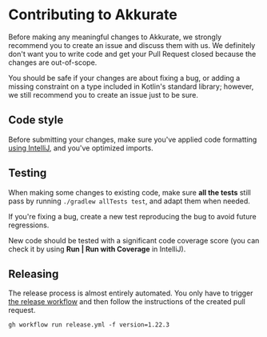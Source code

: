 # Contributing to Akkurate

Before making any meaningful changes to Akkurate, we strongly recommend you to create an issue and discuss them with us.
We definitely don't want you to write code and get your Pull Request closed because the changes are out-of-scope.

You should be safe if your changes are about fixing a bug, or adding a missing constraint on a type included in Kotlin's
standard library; however, we still recommend you to create an issue just to be sure.

## Code style

Before submitting your changes, make sure you've applied code
formatting [using IntelliJ](https://www.jetbrains.com/help/idea/reformat-and-rearrange-code.html), and you've optimized
imports.

## Testing

When making some changes to existing code, make sure **all the tests** still pass by running `./gradlew allTests test`,
and adapt them when needed.

If you're fixing a bug, create a new test reproducing the bug to avoid future regressions.

New code should be tested with a significant code coverage score (you can check it by using **Run | Run with Coverage**
in IntelliJ).

## Releasing

The release process is almost entirely automated. You only have to
trigger [the release workflow](.github/workflows/release.yml)
and then follow the instructions of the created pull request.

```shell
gh workflow run release.yml -f version=1.22.3
```
